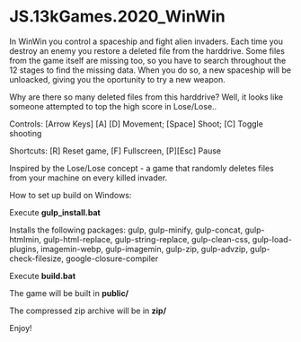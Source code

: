 # JS.13kGames.2020_WinWin

In WinWin you control a spaceship and fight alien invaders. Each time you destroy an enemy you restore a deleted file from the harddrive. Some files from the game itself are missing too, so you have to search throughout the 12 stages to find the missing data. When you do so, a new spaceship will be unloacked, giving you the oportunity to try a new weapon.

Why are there so many deleted files from this harddrive? Well, it looks like someone attempted to top the high score in Lose/Lose..

Controls: [Arrow Keys] [A] [D] Movement; [Space] Shoot; [C] Toggle shooting

Shortcuts: [R] Reset game, [F] Fullscreen, [P][Esc] Pause


Inspired by the Lose/Lose concept - a game that randomly deletes files from your machine on every killed invader.


How to set up build on Windows:

Execute **gulp_install.bat**

Installs the following packages: gulp, gulp-minify, gulp-concat, gulp-htmlmin, gulp-html-replace, gulp-string-replace, gulp-clean-css, gulp-load-plugins, imagemin-webp, gulp-imagemin, gulp-zip, gulp-advzip, gulp-check-filesize, google-closure-compiler

Execute **build.bat**

The game will be built in **public/**

The compressed zip archive will be in **zip/**

Enjoy!
